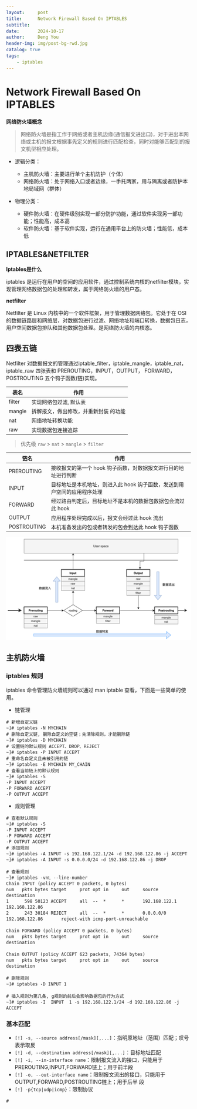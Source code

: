```yaml
---
layout:     post
title:      Network Firewall Based On IPTABLES
subtitle:   
date:       2024-10-17
author:     Deng You
header-img: img/post-bg-rwd.jpg
catalog: true
tags:
    - iptables
---
```


# Network Firewall Based On IPTABLES

**网络防火墙概念**

> 网络防火墙是指工作于网络或者主机边缘(通信报文进出口)，对于进出本网络或主机的报文根据事先定义的规则进行匹配检查，同时对能够匹配到的报文机型相应处理。

- 逻辑分类：
    - 主机防火墙：主要进行单个主机防护（个体）
    - 网络防火墙：处于网络入口或者边缘，一手托两家，用与隔离或者防护本地局域网（群体）

- 物理分类：
    - 硬件防火墙：在硬件级别实现一部分防护功能，通过软件实现另一部功能；性能高，成本高
    - 软件防火墙：基于软件实现，运行在通用平台上的防火墙；性能低，成本低


## IPTABLES&NETFILTER

**Iptables是什么**

iptables 是运行在用户的空间的应用软件，通过控制系统内核的netfilter模块，实现管理网络数据包的处理和转发，属于网络防火墙的用户态。

**netfilter**

Netfilter 是 Linux 内核中的一个软件框架，用于管理数据网络包。它处于在 OSI 的数据链路层和网络层，对数据包进行过滤、网络地址和端口转换，数据包日志，用户空间数据包排队和其他数据包处理。是网络防火墙的内核态。

## 四表五链

Netfilter 对数据报文的管理通过iptable_filter，iptable_mangle，iptable_nat，iptable_raw 四张表和 PREROUTING，INPUT，OUTPUT， FORWARD，POSTROUTING 五个钩子函数(链)实现。

| 表名 | 作用|
| ---| --- |
| filter|  实现网络包过滤, 默认表 |
| mangle |拆解报文，做出修改，并重新封装 的功能 |
| nat | 网络地址转换功能 |
| raw | 实现数据包连接追踪 |

> 优先级 `raw` > `nat` > `mangle` > `filter`

| 链名 | 作用|
| ---| --- |
| PREROUTING | 接收报文的第一个 hook 钩子函数，对数据报文进行目的地址进行判断 |
| INPUT | 目标地址是本机地址，则进入此 hook 钩子函数，发送到用户空间的应用程序处理|
| FORWARD | 经过路由判定后，目标地址不是本机的数据包数据包会流过此 hook |
| OUTPUT | 应用程序处理完成以后，报文会经过此 hook 流出 |
| POSTROUTING |本机准备发出的包或者转发的包会到达此 hook 钩子函数  |

![alt text](../img/iptables02.png)

## 主机防火墙

### iptables 规则

iptables 命令管理防火墙规则可以通过 man iptable 查看，下面是一些简单的使用。

- 链管理

```
# 新增自定义链
~]# iptables -N MYCHAIN
# 删除自定义链, 删除自定义的空链；先清除规则，才能删除链
~]# iptables -D MYCHAIN
# 设置链的默认规则 ACCEPT、DROP、REJECT
~]# iptables -P INPUT ACCEPT
# 重命名自定义且未被引用的链
~]# iptables -E MYCHAIN MY_CHAIN
# 查看当前链上的默认规则
~]# iptables -S
-P INPUT ACCEPT
-P FORWARD ACCEPT
-P OUTPUT ACCEPT 
```

- 规则管理

```
# 查看默认规则
~]# iptables -S
-P INPUT ACCEPT
-P FORWARD ACCEPT
-P OUTPUT ACCEPT
# 添加规则
~]# iptables -A INPUT -s 192.168.122.1/24 -d 192.168.122.86 -j ACCEPT
~]# iptables -A INPUT -s 0.0.0.0/24 -d 192.168.122.86 -j DROP

# 查看规则
~]# iptables -vnL --line-number
Chain INPUT (policy ACCEPT 0 packets, 0 bytes)
num   pkts bytes target     prot opt in     out     source               destination
1      598 50123 ACCEPT     all  --  *      *       192.168.122.1        192.168.122.86
2      243 30184 REJECT     all  --  *      *       0.0.0.0/0            192.168.122.86       reject-with icmp-port-unreachable

Chain FORWARD (policy ACCEPT 0 packets, 0 bytes)
num   pkts bytes target     prot opt in     out     source               destination

Chain OUTPUT (policy ACCEPT 623 packets, 74364 bytes)
num   pkts bytes target     prot opt in     out     source               destination

# 删除规则
~]# iptables -D INPUT 1

# 插入规则为第几条, g规则的前后会影响数据包的行为方式
~]# iptables -I  INPUT  1 -s 192.168.122.1/24 -d 192.168.122.86 -j ACCEPT
```

### 基本匹配

- `[!] -s, --source address[/mask][,...]`：指明原地址（范围）匹配；叹号表示取反
- `[!] -d, --destination address[/mask][,...]`：目标地址匹配
- `[!] -i, --in-interface name`：限制报文流入的接口，只能用于PREROUTING,INPUT,FORWARD链上；用于前半段
- `[!] -o, --out-interface name`：限制报文流出的接口，只能用于OUTPUT,FORWARD,POSTROUTING链上；用于后半
段
- `[!] -p{tcp|udp|icmp}`：限制协议
```
# 
```
















